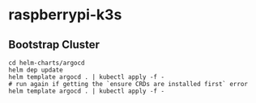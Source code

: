 # raspberrypi-k3s

## Bootstrap Cluster

```shell
cd helm-charts/argocd
helm dep update
helm template argocd . | kubectl apply -f -
# run again if getting the `ensure CRDs are installed first` error
helm template argocd . | kubectl apply -f -
```
